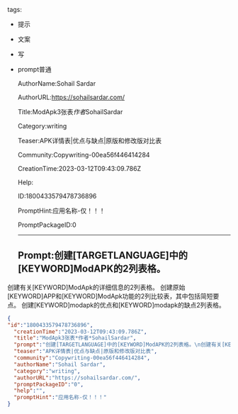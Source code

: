   tags: 
- 提示
- 文案
- 写
- prompt普通

  AuthorName:Sohail Sardar

  AuthorURL:https://sohailsardar.com/

  Title:ModApk3张表*作者*SohailSardar

  Category:writing

  Teaser:APK详情表|优点与缺点|原版和修改版对比表

  Community:Copywriting-00ea56f446414284

  CreationTime:2023-03-12T09:43:09.786Z

  Help:

  ID:1800433579478736896

  PromptHint:应用名称-仅！！！

  PromptPackageID:0

  ---

  ## Prompt:创建[TARGETLANGUAGE]中的[KEYWORD]ModAPK的2列表格。
创建有关[KEYWORD]ModApk的详细信息的2列表格。
创建原始[KEYWORD]APP和[KEYWORD]ModApk功能的2列比较表，其中包括简短要点。
创建[KEYWORD]modapk的优点和[KEYWORD]modapk的缺点2列表格。

  ```json
  {
  "id":"1800433579478736896",
    "creationTime":"2023-03-12T09:43:09.786Z",
    "title":"ModApk3张表*作者*SohailSardar",
    "prompt":"创建[TARGETLANGUAGE]中的[KEYWORD]ModAPK的2列表格。\n创建有关[KEYWORD]ModApk的详细信息的2列表格。\n创建原始[KEYWORD]APP和[KEYWORD]ModApk功能的2列比较表，其中包括简短要点。\n创建[KEYWORD]modapk的优点和[KEYWORD]modapk的缺点2列表格。",
    "teaser":"APK详情表|优点与缺点|原版和修改版对比表",
    "community":"Copywriting-00ea56f446414284",
    "authorName":"Sohail Sardar",
    "category":"writing",
    "authorURL":"https://sohailsardar.com/",
    "promptPackageID":"0",
    "help":"",
    "promptHint":"应用名称-仅！！！"
  }
  ```
